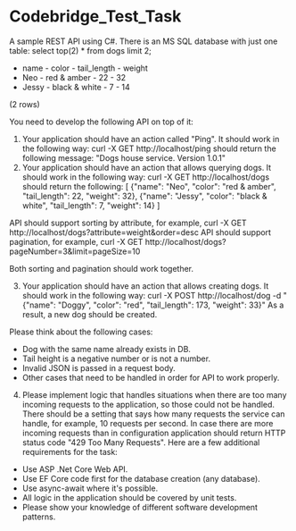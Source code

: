 # Codebridge_Test_Task

A sample REST API using C#. There is an MS SQL database with just one table: select top(2) * from dogs limit 2;
  - name       - color	            - tail_length	   - weight
  - Neo        - red & amber        - 22	           - 32		
  - Jessy      - black & white	     - 7	           - 14
  
(2 rows)

You need to develop the following API on top of it:
1. Your application should have an action called "Ping". It should work in the following way:
  curl -X GET http://localhost/ping should return the following message: "Dogs house service. Version 1.0.1"
2. Your application should have an action that allows querying dogs. It should work in the following way:
  curl -X GET http://localhost/dogs should return the following:
  [
  {"name": "Neo", "color": "red & amber", "tail_length": 22, "weight": 32},
  {"name": "Jessy", "color": "black & white", "tail_length": 7, "weight": 14}
  ]
  
API should support sorting by attribute, for example, curl -X GET http://localhost/dogs?attribute=weight&order=desc
API should support pagination, for example, curl -X GET http://localhost/dogs?pageNumber=3&limit=pageSize=10

Both sorting and pagination should work together.

3. Your application should have an action that allows creating dogs. It should work in the following way:
  curl -X POST http://localhost/dog
  -d "{"name": "Doggy", "color": "red", "tail_length": 173, "weight": 33}"
As a result, a new dog should be created.

Please think about the following cases:
  - Dog with the same name already exists in DB.
  - Tail height is a negative number or is not a number.
  - Invalid JSON is passed in a request body.
  - Other cases that need to be handled in order for API to work properly.

4. Please implement logic that handles situations when there are too many incoming requests to the application, so those could not be handled. There should be a setting that says how many requests the service can handle, for example, 10 requests per second. In case there are more incoming requests than in configuration application should return HTTP status code "429 Too Many Requests".
Here are a few additional requirements for the task:
  - Use ASP .Net Core Web API.
  - Use EF Core code first for the database creation (any database).
  - Use async-await where it's possible.
  - All logic in the application should be covered by unit tests.
  - Please show your knowledge of different software development patterns.
